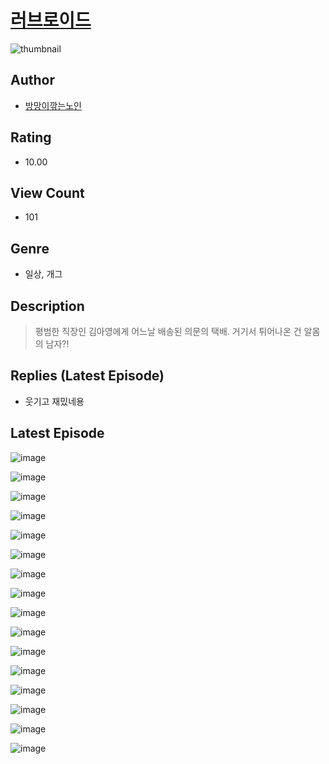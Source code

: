 # [러브로이드](https://comic.naver.com/challenge/list?titleId=810313)
![thumbnail](https://image-comic.pstatic.net/user_contents_data/challenge_comic/2023/05/23/231719/upload_3630855015271772728_480x623.jpeg)

## Author
- [방망이깎는노인](https://comic.naver.com/artistTitle?id=231719)

## Rating
- 10.00

## View Count
- 101

## Genre
- 일상, 개그

## Description
> 평범한 직장인 김아영에게 어느날 배송된 의문의 택배. 거기서 튀어나온 건 알몸의 남자?!

## Replies (Latest Episode)
- 웃기고 재밌네용

## Latest Episode
![image](https://image-comic.pstatic.net/user_contents_data/challenge_comic/2023/05/23/231719/upload_7148672992849376357.jpeg)

![image](https://image-comic.pstatic.net/user_contents_data/challenge_comic/2023/05/23/231719/upload_7221911436722714672.jpeg)

![image](https://image-comic.pstatic.net/user_contents_data/challenge_comic/2023/05/23/231719/upload_4121133641713136996.jpeg)

![image](https://image-comic.pstatic.net/user_contents_data/challenge_comic/2023/05/23/231719/upload_7147271317491168102.jpeg)

![image](https://image-comic.pstatic.net/user_contents_data/challenge_comic/2023/05/23/231719/upload_3631088094556467762.jpeg)

![image](https://image-comic.pstatic.net/user_contents_data/challenge_comic/2023/05/23/231719/upload_3487535865765704759.jpeg)

![image](https://image-comic.pstatic.net/user_contents_data/challenge_comic/2023/05/23/231719/upload_7075264112711186484.jpeg)

![image](https://image-comic.pstatic.net/user_contents_data/challenge_comic/2023/05/23/231719/upload_7162465271053300788.jpeg)

![image](https://image-comic.pstatic.net/user_contents_data/challenge_comic/2023/05/23/231719/upload_7233399344663323234.jpeg)

![image](https://image-comic.pstatic.net/user_contents_data/challenge_comic/2023/05/23/231719/upload_3760565274636608099.jpeg)

![image](https://image-comic.pstatic.net/user_contents_data/challenge_comic/2023/05/23/231719/upload_3545512889835599161.jpeg)

![image](https://image-comic.pstatic.net/user_contents_data/challenge_comic/2023/05/23/231719/upload_3486685929533748279.jpeg)

![image](https://image-comic.pstatic.net/user_contents_data/challenge_comic/2023/05/23/231719/upload_3905526213948748857.jpeg)

![image](https://image-comic.pstatic.net/user_contents_data/challenge_comic/2023/05/23/231719/upload_3689916368950813491.jpeg)

![image](https://image-comic.pstatic.net/user_contents_data/challenge_comic/2023/05/23/231719/upload_3762305797248476725.jpeg)

![image](https://image-comic.pstatic.net/user_contents_data/challenge_comic/2023/05/23/231719/upload_3762025459545563449.jpeg)
